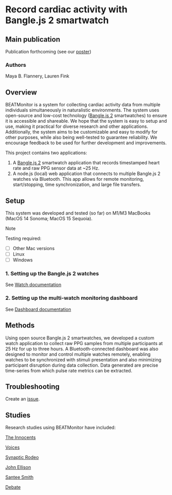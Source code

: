 <!-- NOTE: ROOT PROJECT README -->

# Record cardiac activity with Bangle.js 2 smartwatch

## Main publication

Publication forthcoming (see our [poster](https://mayabflannery.github.io/projects/pdfs/neuromusic-20.pdf))

### Authors

Maya B. Flannery, Lauren Fink

## Overview

BEATMonitor is a system for collecting cardiac activity data from multiple individuals simultaneously in naturalistic environments. The system uses open-source and low-cost technology ([Bangle.js 2](https://banglejs.com) smartwatches) to ensure it is accessible and shareable. We hope that the system is easy to setup and use, making it practical for diverse research and other applications. Additionally, the system aims to be customizable and easy to modify for other purposes, while also being well-tested to guarantee reliability. We encourage feedback to be used for further development and improvements.

This project contains two applications:

1. A [Bangle.js 2](https://banglejs.com) smartwatch application that records
   timestamped heart rate and raw PPG sensor data at \~25 Hz.
2. A node.js (local) web application that connects to multiple
   Bangle.js 2 watches via Bluetooth. This app allows for remote
   monitoring, start/stopping, time synchronization, and large file
   transfers.

## Setup

This system was developed and tested (so far) on M1/M3 MacBooks (MacOS 14
Sonoma; MacOS 15 Sequoia).

> [!NOTE]
> Testing required:
>
> - [ ] Other Mac versions
> - [ ] Linux
> - [ ] Windows

### 1. Setting up the Bangle.js 2 watches

See [Watch documentation](src/bangle/README.md)

### 2. Setting up the multi-watch monitoring dashboard

See [Dashboard documentation](/src/dashboard/README.md)

## Methods

Using open source Bangle.js 2 smartwatches, we developed a custom watch application to collect raw PPG samples from multiple participants at 25 Hz for up to three hours. A Bluetooth-connected dashboard was also designed to monitor and control multiple watches remotely, enabling watches to be synchronized with stimuli presentation and also minimizing participant disruption during data collection. Data generated are precise time-series from which pulse rate metrics can be extracted.

## Troubleshooting

Create an [issue](https://github.com/beatlab-mcmaster/BEATmonitor/issues).

## Studies

Research studies using BEATMonitor have included:

[The Innocents](https://brighterworld.mcmaster.ca/articles/livelab-the-innocents-lauren-fink-music-social-justice/)

[Voices](https://tanialacariastudio.com/collections/voices-thats-what-she?srsltid=AfmBOooB8iRLq6Oe8Gz4vZwJFEkG3Y_a8HBGBC4dHEhswf7bd8ZY3WmS)

[Synaptic Rodeo](https://livelab.mcmaster.ca/events/livelab-10th-anniversary-double-pendulum-synaptic-rodeo/)

[John Ellison](https://livelab.mcmaster.ca/events/livelab-10th-anniversary-john-ellison-some-kind-of-wonderful/)

[Santee Smith]()

[Debate]()
